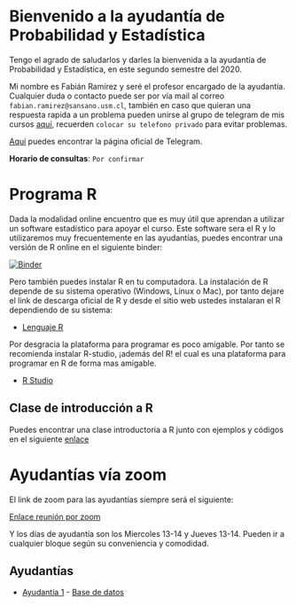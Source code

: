 # Bienvenido a la ayudantía de Probabilidad y Estadística

Tengo el agrado de saludarlos y darles la bienvenida a la ayudantía de Probabilidad y Estadística, en este segundo semestre del 2020. 

Mi nombre es Fabián Ramírez y seré el profesor encargado de la ayudantía. Cualquier duda o contacto puede ser por vía mail al correo `fabian.ramirez@sansano.usm.cl`, también en caso que quieran una respuesta rapida a un problema pueden unirse al grupo de telegram de mis cursos [aquí](https://t.me/joinchat/ObaYLhxzdY08zyWqJJEK9A), recuerden `colocar su telefono privado` para evitar problemas.

[Aquí](https://desktop.telegram.org/) puedes encontrar la página oficial de Telegram.

**Horario de consultas**: `Por confirmar`

# Programa R

Dada la modalidad online encuentro que es muy útil que aprendan a utilizar un software estadístico para apoyar el curso. Este software sera el R y lo utilizaremos muy frecuentemente en las ayudantías, puedes encontrar una versión de R online en el siguiente binder:

 [![Binder](https://mybinder.org/badge_logo.svg)](https://mybinder.org/v2/gh/fabimath/LEC-PYE/master?urlpath=lab)

Pero también puedes instalar R en tu computadora. La instalación de R depende de su sistema operativo (Windows, Linux o Mac), por tanto dejare el link de descarga oficial de R y desde el sitio web ustedes instalaran el R dependiendo de su sistema:

* [Lenguaje R](https://cran.dcc.uchile.cl/)

Por desgracia la plataforma para programar es poco amigable. Por tanto se recomienda instalar R-studio, ¡además del R! el cual es una plataforma para programar en R de forma mas amigable.

* [R Studio](https://rstudio.com/products/rstudio/download/)

## Clase de introducción a R

Puedes encontrar una clase introductoria a R junto con ejemplos y códigos en el siguiente [enlace](https://github.com/Fabimath/mat044/blob/master/ay1/intro_R.ipynb)

# Ayudantías vía zoom

El link de zoom para las ayudantías siempre será el siguiente:
 
[Enlace reunión por zoom](https://zoom.us/j/9103103763)

Y los días de ayudantía son los Miercoles 13-14 y Jueves 13-14. Pueden ir a cualquier bloque según su conveniencia y comodidad.

## Ayudantías 
* [Ayudantía 1](ay1/main.pdf) - [Base de datos](ay1/pokemon.csv)